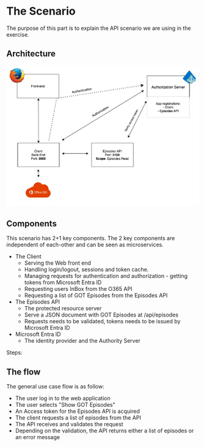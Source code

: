 # The Scenario

The purpose of this part is to explain the API scenario we are using in the exercise.

## Architecture

![The Scenario](../../docs/content/images/api_scenario.jpg)

## Components

This scenario has 2+1 key components. The 2 key components are independent of each-other and can be seen as microservices.

* The Client
  * Serving the Web front end
  * Handling login/logout, sessions and token cache.
  * Managing requests for authentication and authorization - getting tokens from Microsoft Entra ID
  * Requesting users InBox from the O365 API
  * Requesting a list of GOT Episodes from the Episodes API
* The Episodes API
  * The protected resource server
  * Serve a JSON document with GOT Episodes at /api/episodes
  * Requests needs to be validated, tokens needs to be issued by Microsoft Entra ID
* Microsoft Entra ID
  * The identity provider and the Authority Server

Steps:

## The flow

The general use case flow is as follow:

* The user log in to the web application
* The user selects "Show GOT Episodes"
* An Access token for the Episodes API is acquired
* The client requests a list of episodes from the API
* The API receives and validates the request
* Depending on the validation, the API returns either a list of episodes or an error message
